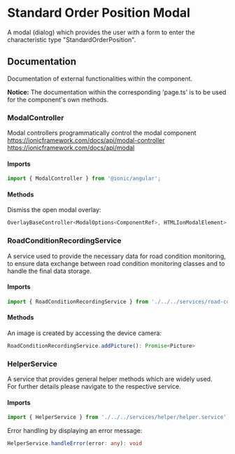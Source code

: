 # Standard Order Position Modal
A modal (dialog) which provides the user with a form to enter the characteristic type "StandardOrderPosition".

## Documentation
Documentation of external functionalities within the component.

**Notice:** The documentation within the corresponding 'page.ts' is to be used for the component's own methods.

### ModalController
Modal controllers programmatically control the modal component<br />
https://ionicframework.com/docs/api/modal-controller<br />
https://ionicframework.com/docs/api/modal

#### Imports
```typescript
import { ModalController } from '@ionic/angular';
```

#### Methods
Dismiss the open modal overlay:
```typescript
OverlayBaseController<ModalOptions<ComponentRef>, HTMLIonModalElement>.dismiss(data?: any, role?: string, id?: string): Promise<boolean>
```

### RoadConditionRecordingService
A service used to provide the necessary data for road condition monitoring, to ensure data exchange between road condition monitoring classes and to handle the final data storage.

#### Imports
```typescript
import { RoadConditionRecordingService } from './../../services/road-condition-recording/road-condition-recording.service';
```

#### Methods
An image is created by accessing the device camera:
```typescript
RoadConditionRecordingService.addPicture(): Promise<Picture>
```

### HelperService
A service that provides general helper methods which are widely used.<br />
For further details please navigate to the respective service.

#### Imports
```typescript
import { HelperService } from './../../services/helper/helper.service';
```

Error handling by displaying an error message:
```typescript
HelperService.handleError(error: any): void
```
